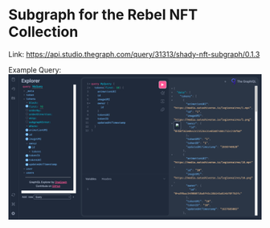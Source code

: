 # Subgraph for the Rebel NFT Collection

Link: https://api.studio.thegraph.com/query/31313/shady-nft-subgraph/0.1.3

Example Query:![1705066056148](image/README/1705066056148.png)
